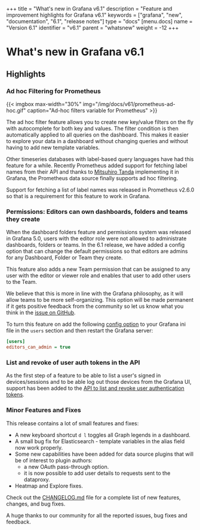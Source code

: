 +++
title = "What's new in Grafana v6.1"
description = "Feature and improvement highlights for Grafana v6.1"
keywords = ["grafana", "new", "documentation", "6.1", "release notes"]
type = "docs"
[menu.docs]
name = "Version 6.1"
identifier = "v6.1"
parent = "whatsnew"
weight = -12
+++

# What's new in Grafana v6.1

## Highlights

### Ad hoc Filtering for Prometheus

{{< imgbox max-width="30%" img="/img/docs/v61/prometheus-ad-hoc.gif" caption="Ad-hoc filters variable for Prometheus" >}}

The ad hoc filter feature allows you to create new key/value filters on the fly with autocomplete for both key and values. The filter condition is then automatically applied to all queries on the dashboard. This makes it easier to explore your data in a dashboard without changing queries and without having to add new template variables.

Other timeseries databases with label-based query languages have had this feature for a while. Recently Prometheus added support for fetching label names from their API and thanks to [Mitsuhiro Tanda](https://github.com/mtanda) implementing it in Grafana, the Prometheus data source finally supports ad hoc filtering.

Support for fetching a list of label names was released in Prometheus v2.6.0 so that is a requirement for this feature to work in Grafana.

### Permissions: Editors can own dashboards, folders and teams they create

When the dashboard folders feature and permissions system was released in Grafana 5.0, users with the editor role were not allowed to administrate dashboards, folders or teams. In the 6.1 release, we have added a config option that can change the default permissions so that editors are admins for any Dashboard, Folder or Team they create.

This feature also adds a new Team permission that can be assigned to any user with the editor or viewer role and enables that user to add other users to the Team.

We believe that this is more in line with the Grafana philosophy, as it will allow teams to be more self-organizing. This option will be made permanent if it gets positive feedback from the community so let us know what you think in the [issue on GitHub](https://github.com/grafana/grafana/issues/15590).

To turn this feature on add the following [config option](../../../administration/configuration/#editors-can-admin) to your Grafana ini file in the `users` section and then restart the Grafana server:

```ini
[users]
editors_can_admin = true
```

### List and revoke of user auth tokens in the API

As the first step of a feature to be able to list a user's signed in devices/sessions and to be able log out those devices from the Grafana UI, support has been added to the [API to list and revoke user authentication tokens](../../../http_api/admin/#auth-tokens-for-user).

### Minor Features and Fixes

This release contains a lot of small features and fixes:

- A new keyboard shortcut `d l` toggles all Graph legends in a dashboard.
- A small bug fix for Elasticsearch - template variables in the alias field now work properly.
- Some new capabilities have been added for data source plugins that will be of interest to plugin authors:
  - a new OAuth pass-through option.
  - it is now possible to add user details to requests sent to the dataproxy.
- Heatmap and Explore fixes.

Check out the [CHANGELOG.md](https://github.com/grafana/grafana/blob/master/CHANGELOG.md) file for a complete list of new features, changes, and bug fixes.

A huge thanks to our community for all the reported issues, bug fixes and feedback.

